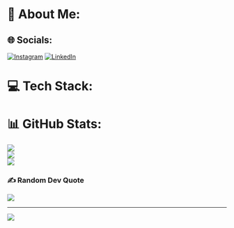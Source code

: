 # 💫 About Me:
<!-- Hi, I’m Roihan Sori.<br><br>I am a final-year Informatics Engineering Student with Strong background in Computer Science.  . Currently I'm focusing in  back end development. I usually use GO, Express.js , jwt for auth, MYSQL, MongoDB and Postgres<br><br>I am also interested in Image Processing, Machine Learning, or Deep Learning
 -->

## 🌐 Socials:
[![Instagram](https://img.shields.io/badge/Instagram-%23E4405F.svg?logo=Instagram&logoColor=white)](https://instagram.com/roihan_sori) [![LinkedIn](https://img.shields.io/badge/LinkedIn-%230077B5.svg?logo=linkedin&logoColor=white)](https://linkedin.com/in/roihan-sori) 

# 💻 Tech Stack:
<!-- ![Go](https://img.shields.io/badge/go-%2300ADD8.svg?style=for-the-badge&logo=go&logoColor=white) ![JavaScript](https://img.shields.io/badge/javascript-%23323330.svg?style=for-the-badge&logo=javascript&logoColor=%23F7DF1E) ![PHP](https://img.shields.io/badge/php-%23777BB4.svg?style=for-the-badge&logo=php&logoColor=white) ![Python](https://img.shields.io/badge/python-3670A0?style=for-the-badge&logo=python&logoColor=ffdd54) ![Postgres](https://img.shields.io/badge/postgres-%23316192.svg?style=for-the-badge&logo=postgresql&logoColor=white) ![MongoDB](https://img.shields.io/badge/MongoDB-%234ea94b.svg?style=for-the-badge&logo=mongodb&logoColor=white) ![MySQL](https://img.shields.io/badge/mysql-%2300f.svg?style=for-the-badge&logo=mysql&logoColor=white) -->
# 📊 GitHub Stats:
![](https://github-readme-stats.vercel.app/api?username=roihan12&theme=dark&hide_border=false&include_all_commits=false&count_private=false)<br/>
![](https://github-readme-streak-stats.herokuapp.com/?user=roihan12&theme=dark&hide_border=false)<br/>
![](https://github-readme-stats.vercel.app/api/top-langs/?username=roihan12&theme=dark&hide_border=false&include_all_commits=false&count_private=false&layout=compact)

### ✍️ Random Dev Quote
![](https://quotes-github-readme.vercel.app/api?type=vetical&theme=radical)

---
[![](https://visitcount.itsvg.in/api?id=roihan12&icon=0&color=0)](https://visitcount.itsvg.in)

